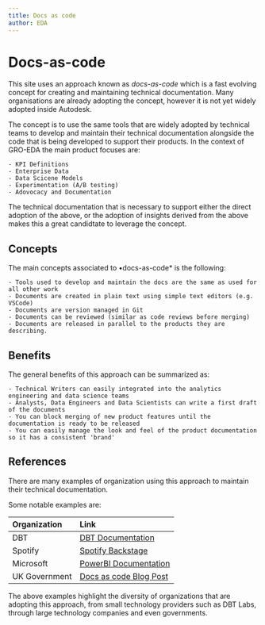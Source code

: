 ```yaml
---
title: Docs as code
author: EDA
---
```


# Docs-as-code
This site uses an approach known as *docs-as-code* which is a fast evolving concept for creating and maintaining technical documentation.   Many organisations are already adopting the concept, however it is not yet widely adopted inside Autodesk.   

The concept is to use the same tools that are widely adopted by technical teams to develop and maintain their technical documentation alongside the code that is being developed to support their products.   In the context of GRO-EDA the main product focuses are:

    - KPI Definitions
    - Enterprise Data
    - Data Scicene Models
    - Experimentation (A/B testing)
    - Adovocacy and Documentation

The technical documentation that is necessary to support either the direct adoption of the above, or the adoption of insights derived from the above makes this a great candidtate to leverage the concept.

## Concepts
The main concepts associated to •docs-as-code* is the following:

    - Tools used to develop and maintain the docs are the same as used for all other work
    - Documents are created in plain text using simple text editors (e.g. VSCode)
    - Documents are version managed in Git
    - Documents can be reviewed (similar as code reviews before merging)
    - Documents are released in parallel to the products they are describing.

## Benefits
The general benefits of this approach can be summarized as:

    - Technical Writers can easily integrated into the analytics engineering and data science teams
    - Analysts, Data Engineers and Data Scientists can write a first draft of the documents
    - You can block merging of new product features until the documentation is ready to be released
    - You can easily manage the look and feel of the product documentation so it has a consistent 'brand'

## References
There are many examples of organization using this approach to maintain their technical documentation.  

Some notable examples are:

| Organization  | Link                      | 
| :---          | :---                      | 
| DBT           | [DBT Documentation](https://docs.getdbt.com/docs/introduction) |  
| Spotify       | [Spotify Backstage](https://engineering.atspotify.com/2020/03/what-the-heck-is-backstage-anyway/) |
| Microsoft     | [PowerBI Documentation](https://guyinacube.com/2017/04/11/behind-scenes-power-bi-documentation/)  |
| UK Government | [Docs as code Blog Post](https://technology.blog.gov.uk/2017/08/25/why-we-use-a-docs-as-code-approach-for-technical-documentation/)

The above examples highlight the diversity of organizations that are adopting this approach, from small technology providers such as DBT Labs, through large technology companies and even governments.










